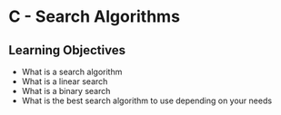 # C - Search Algorithms

## Learning Objectives
* What is a search algorithm
* What is a linear search
* What is a binary search
* What is the best search algorithm to use depending on your needs

